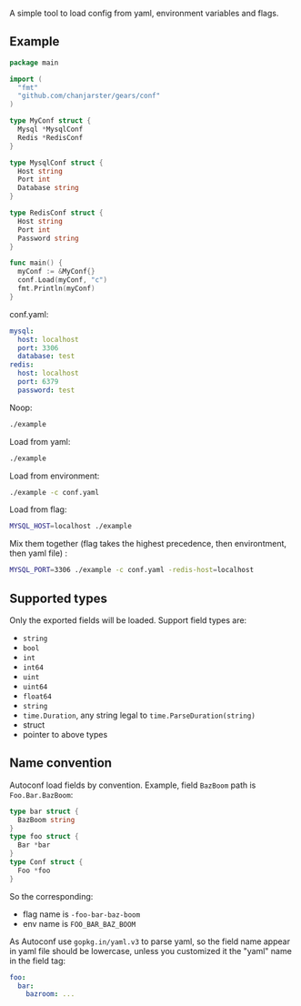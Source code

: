 A simple tool to load config from yaml, environment variables and flags. 

## Example

```go
package main

import (
  "fmt"
  "github.com/chanjarster/gears/conf"
)

type MyConf struct {
  Mysql *MysqlConf
  Redis *RedisConf
}

type MysqlConf struct {
  Host string
  Port int
  Database string
}

type RedisConf struct {
  Host string
  Port int
  Password string
}

func main() {
  myConf := &MyConf{}
  conf.Load(myConf, "c")
  fmt.Println(myConf)
}
```

conf.yaml:

```yaml
mysql:
  host: localhost
  port: 3306
  database: test
redis:
  host: localhost
  port: 6379
  password: test
```

Noop:

```bash
./example
```

Load from yaml:

```bash
./example
```

Load from environment:

```bash
./example -c conf.yaml
```

Load from flag:

```bash
MYSQL_HOST=localhost ./example
```

Mix them together (flag takes the highest precedence, then environtment, then yaml file) :

```bash
MYSQL_PORT=3306 ./example -c conf.yaml -redis-host=localhost
```

## Supported types

Only the exported fields will be loaded. Support field types are:

* `string`
* `bool`
* `int`
* `int64`
* `uint`
* `uint64`
* `float64`
* `string`
* `time.Duration`, any string legal to `time.ParseDuration(string)`
* struct
* pointer to above types

## Name convention

 Autoconf load fields by convention. Example, field `BazBoom` path is `Foo.Bar.BazBoom`:

```go
type bar struct {
  BazBoom string
}
type foo struct {
  Bar *bar
}
type Conf struct {
  Foo *foo
}
```

So the corresponding:

* flag name is `-foo-bar-baz-boom`
* env name is `FOO_BAR_BAZ_BOOM`

As Autoconf use `gopkg.in/yaml.v3` to parse yaml, so the field name appear in yaml file should be lowercase, unless you customized it the "yaml" name in the field tag:

```yaml
foo:
  bar:
    bazroom: ...
```